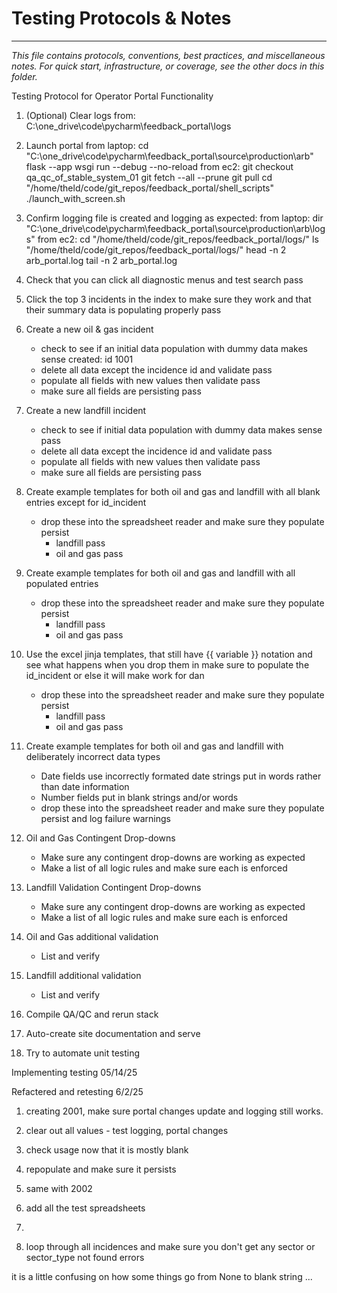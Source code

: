 # Testing Protocols & Notes

---
*This file contains protocols, conventions, best practices, and miscellaneous notes. For quick start, infrastructure, or
coverage, see the other docs in this folder.*

Testing Protocol for Operator Portal Functionality

1. (Optional) Clear logs from:
   C:\one_drive\code\pycharm\feedback_portal\logs

2. Launch portal
   from laptop:
   cd "C:\one_drive\code\pycharm\feedback_portal\source\production\arb"
   flask --app wsgi run --debug --no-reload
   from ec2:
   git checkout qa_qc_of_stable_system_01
   git fetch --all --prune
   git pull
   cd "/home/theld/code/git_repos/feedback_portal/shell_scripts"
   ./launch_with_screen.sh

3. Confirm logging file is created and logging as expected:
   from laptop:
   dir "C:\one_drive\code\pycharm\feedback_portal\source\production\arb\logs\"
   from ec2:
   cd "/home/theld/code/git_repos/feedback_portal/logs/"
   ls "/home/theld/code/git_repos/feedback_portal/logs/"
   head -n 2 arb_portal.log
   tail -n 2 arb_portal.log

4. Check that you can click all diagnostic menus and test search
   pass

5. Click the top 3 incidents in the index to make sure they work and that their summary data is populating properly
   pass

6. Create a new oil & gas incident
    - check to see if an initial data population with dummy data makes sense
      created: id 1001
    - delete all data except the incidence id and validate
      pass
    - populate all fields with new values then validate
      pass
    - make sure all fields are persisting
      pass

7. Create a new landfill incident
    - check to see if initial data population with dummy data makes sense
      pass
    - delete all data except the incidence id and validate
      pass
    - populate all fields with new values then validate
      pass
    - make sure all fields are persisting
      pass

8. Create example templates for both oil and gas and landfill with all blank entries except for id_incident
    - drop these into the spreadsheet reader and make sure they populate persist
        - landfill
          pass
        - oil and gas
          pass

9. Create example templates for both oil and gas and landfill with all populated entries
    - drop these into the spreadsheet reader and make sure they populate persist
        - landfill
          pass
        - oil and gas
          pass

10. Use the excel jinja templates, that still have {{ variable }} notation and see what happens when you drop them in
    make sure to populate the id_incident or else it will make work for dan
    - drop these into the spreadsheet reader and make sure they populate persist
        - landfill
          pass
        - oil and gas
          pass

11. Create example templates for both oil and gas and landfill with deliberately incorrect data types
    - Date fields
      use incorrectly formated date strings
      put in words rather than date information
    - Number fields
      put in blank strings and/or words
    - drop these into the spreadsheet reader and make sure they populate persist and log failure warnings

12. Oil and Gas Contingent Drop-downs
    - Make sure any contingent drop-downs are working as expected
    - Make a list of all logic rules and make sure each is enforced

13. Landfill Validation Contingent Drop-downs
    - Make sure any contingent drop-downs are working as expected
    - Make a list of all logic rules and make sure each is enforced

14. Oil and Gas additional validation
    - List and verify

15. Landfill additional validation
    - List and verify

16. Compile QA/QC and rerun stack

17. Auto-create site documentation and serve

18. Try to automate unit testing

Implementing testing 05/14/25

Refactered and retesting 6/2/25

1. creating 2001, make sure portal changes update and logging still works.
2. clear out all values - test logging, portal changes
3. check usage now that it is mostly blank
4. repopulate and make sure it persists
6. same with 2002
7. add all the test spreadsheets
8.


5. loop through all incidences and make sure you don't get any sector or sector_type not found errors

it is a little confusing on how some things go from None to blank string ...
